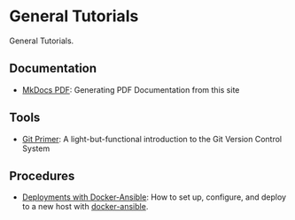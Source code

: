 # General Tutorials

General Tutorials.

## Documentation

- [MkDocs PDF](./mkdocs-pdf.md): Generating PDF Documentation from this site

## Tools

- [Git Primer](./git-primer.md): A light-but-functional introduction to the Git Version Control System

## Procedures

- [Deployments with Docker-Ansible](./docker-ansible-deployments.md): How to set up, configure, and deploy to a new host with [docker-ansible](https://github.com/kartoza/docker-ansible).
